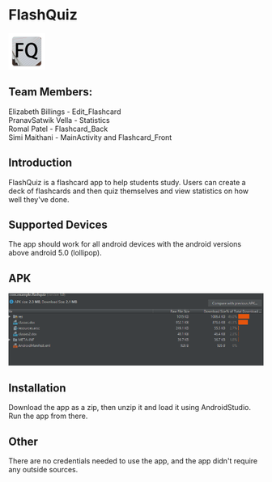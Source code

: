 # FlashQuiz 
![FlashQuiz icon](flashquiz_icon.png)

## Team Members:
Elizabeth Billings - Edit_Flashcard  
PranavSatwik Vella - Statistics  
Romal Patel - Flashcard_Back  
Simi Maithani - MainActivity and Flashcard_Front  

## Introduction
FlashQuiz is a flashcard app to help students study. Users can create a deck of flashcards and then quiz themselves and view statistics on how well they've done.

## Supported Devices
The app should work for all android devices with the android versions above android 5.0 (lollipop).

## APK 
![apk image](Capture.PNG)

## Installation
Download the app as a zip, then unzip it and load it using AndroidStudio. Run the app from there. 

## Other
There are no credentials needed to use the app, and the app didn't require any outside sources. 
